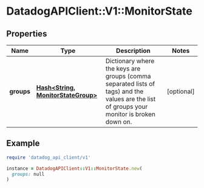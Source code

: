 # DatadogAPIClient::V1::MonitorState

## Properties

| Name | Type | Description | Notes |
| ---- | ---- | ----------- | ----- |
| **groups** | [**Hash&lt;String, MonitorStateGroup&gt;**](MonitorStateGroup.md) | Dictionary where the keys are groups (comma separated lists of tags) and the values are the list of groups your monitor is broken down on. | [optional] |

## Example

```ruby
require 'datadog_api_client/v1'

instance = DatadogAPIClient::V1::MonitorState.new(
  groups: null
)
```

